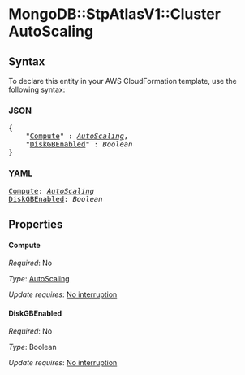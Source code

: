 # MongoDB::StpAtlasV1::Cluster AutoScaling

## Syntax

To declare this entity in your AWS CloudFormation template, use the following syntax:

### JSON

<pre>
{
    "<a href="#compute" title="Compute">Compute</a>" : <i><a href="autoscaling.md">AutoScaling</a></i>,
    "<a href="#diskgbenabled" title="DiskGBEnabled">DiskGBEnabled</a>" : <i>Boolean</i>
}
</pre>

### YAML

<pre>
<a href="#compute" title="Compute">Compute</a>: <i><a href="autoscaling.md">AutoScaling</a></i>
<a href="#diskgbenabled" title="DiskGBEnabled">DiskGBEnabled</a>: <i>Boolean</i>
</pre>

## Properties

#### Compute

_Required_: No

_Type_: <a href="autoscaling.md">AutoScaling</a>

_Update requires_: [No interruption](https://docs.aws.amazon.com/AWSCloudFormation/latest/UserGuide/using-cfn-updating-stacks-update-behaviors.html#update-no-interrupt)

#### DiskGBEnabled

_Required_: No

_Type_: Boolean

_Update requires_: [No interruption](https://docs.aws.amazon.com/AWSCloudFormation/latest/UserGuide/using-cfn-updating-stacks-update-behaviors.html#update-no-interrupt)

